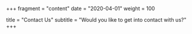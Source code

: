 +++
fragment = "content"
date = "2020-04-01"
weight = 100

title = "Contact Us"
subtitle = "Would you like to get into contact with us?"
+++

